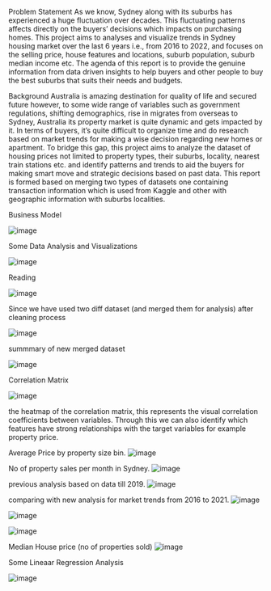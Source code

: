 Problem Statement
As we know, Sydney along with its suburbs has experienced a huge fluctuation over decades. 
This fluctuating patterns affects directly on the buyers’ decisions which impacts on purchasing homes. 
This project aims to analyses and visualize trends in Sydney housing market over the last 6 years i.e., from 2016 to 2022, and focuses on the selling price, house features and locations, 
suburb population, suburb median income etc. The agenda of this report is to provide the genuine information from data driven insights to help buyers 
and other people to buy the best suburbs that suits their needs and budgets. 

Background
Australia is amazing destination for quality of life and secured future however, to some wide range of variables such as government regulations, shifting demographics, rise in migrates from overseas to Sydney, 
Australia its property market is quite dynamic and gets impacted by it. 
In terms of buyers, it’s quite difficult to organize time and do research based on market trends for making a wise decision regarding new homes or apartment. 
To bridge this gap, this project aims to analyze the dataset of housing prices not limited to property types, their suburbs, locality, nearest train stations etc. 
and identify patterns and trends to aid the buyers for making smart move and strategic decisions based on past data. 
This report is formed based on merging two types of datasets one containing transaction information which is used from Kaggle and other with geographic information with suburbs localities.

Business Model 

![image](https://github.com/user-attachments/assets/70cad5e5-6b27-4869-a8ea-172fc86f2080)

Some Data Analysis and Visualizations

![image](https://github.com/user-attachments/assets/7b4f2c8f-1d04-427c-83b8-e415ff88e988)


Reading 

![image](https://github.com/user-attachments/assets/57789e1f-f1c6-411c-8565-a60a9ede5864)

Since we have used two diff dataset (and merged them for analysis) after cleaning process

![image](https://github.com/user-attachments/assets/35b029d7-de91-44cd-aec9-5ceffc25ab95)

summmary of new merged dataset 

![image](https://github.com/user-attachments/assets/2e7b0f59-e7e6-4c33-bd29-53036aedcf5d)


Correlation Matrix

![image](https://github.com/user-attachments/assets/08a9cedf-aff5-410b-b1ec-f3bec367d3b3)

the heatmap of the correlation matrix, this represents the visual correlation coefficients between variables. 
Through this we can also identify which features have strong relationships with the target variables for example property price. 



Average Price by property size bin.
![image](https://github.com/user-attachments/assets/11609ac7-be5d-4056-9482-1d68462279b9)

No of property sales per month in Sydney.
![image](https://github.com/user-attachments/assets/f22b2fa8-679f-4a3c-8e2e-55583dca296f)

previous analysis based on data till 2019.
![image](https://github.com/user-attachments/assets/2ccbc399-3a9e-4a7f-90c9-e28e77abdd68)

comparing with new analysis for market trends from 2016 to 2021.
![image](https://github.com/user-attachments/assets/008d86be-040a-4f52-8eba-eed4eee3797f)

![image](https://github.com/user-attachments/assets/68846558-67df-413b-9148-fec685dd1b2a)

![image](https://github.com/user-attachments/assets/392e31c0-7e54-4e15-9911-49b105734008)


Median House price (no of properties sold)
![image](https://github.com/user-attachments/assets/1a3d5242-bfe8-454d-928c-8434962ba090)

Some Lineaar Regression Analysis

![image](https://github.com/user-attachments/assets/8e822c6e-f8d2-40a0-9530-b56e7d5d53d5)














